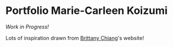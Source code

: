 # Portfolio Marie-Carleen Koizumi

_Work in Progress!_

Lots of inspiration drawn from [Brittany Chiang](https://brittanychiang.com/)'s website!
